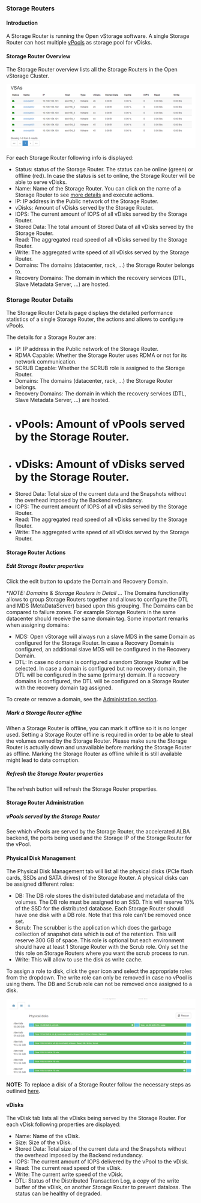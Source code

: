 ### Storage Routers

#### Introduction

A Storage Router is  running the Open vStorage software. A single Storage Router can host multiple [vPools](vpools.md)
as storage pool for vDisks.

#### Storage Router Overview

The Storage Router overview lists all the Storage Routers in the Open vStorage Cluster.

![](../../Images/vsa_overview.png)


For each Storage Router following info is displayed:

-   Status: status of the Storage Router. The status can be online (green) or
    offline (red). In case the status is set to online, the Storage Router will be
    able to serve vDisks.
-   Name: Name of the Storage Router. You can click on the name of a Storage Router to see
    [more details](#details) and execute actions.
-   IP: IP address in the Public network of the Storage Router.
-   vDisks: Amount of vDisks served by the Storage Router.
-   IOPS: The current amount of IOPS of all vDisks served by the Storage Router.
-   Stored Data: The total amount of Stored Data of all vDisks served by
    the Storage Router.
-   Read: The aggregated read speed of all vDisks served by the Storage Router.
-   Write: The aggregated write speed of all vDisks served by the Storage Router.
-   Domains: The domains (datacenter, rack, ...) the Storage Router belongs to.
-   Recovery Domains: The domain in which the recovery services (DTL, Slave Metadata Server, ...) are hosted.


### Storage Router Details

The Storage Router Details page displays the detailed performance statistics of a
single Storage Router, the actions and allows to configure vPools.

The details for a Storage Router are:

-   IP: IP address in the Public network of the Storage Router.
-   RDMA Capable: Whether the Storage Router uses RDMA or not for its network communication.
-   SCRUB Capable: Whether the SCRUB role is assigned to the Storage Router.
-   Domains: The domains (datacenter, rack, ...) the Storage Router belongs.
-   Recovery Domains: The domain in which the recovery services (DTL, Slave Metadata Server, ...) are hosted.
-   # vPools: Amount of vPools served by the Storage Router.
-   # vDisks: Amount of vDisks served by the Storage Router.
-   Stored Data: Total size of the current data and the Snapshots
    without the overhead imposed by the Backend redundancy.
-   IOPS: The current amount of IOPS of all vDisks served by the Storage Router.
-   Read: The aggregated read speed of all vDisks served by the Storage Router.
-   Write: The aggregated write speed of all vDisks served by the Storage Router.

#### Storage Router Actions

##### Edit Storage Router properties
Click the edit button to update the Domain and Recovery Domain. 

**NOTE: Domains & Storage Routers in Detail ...* 
The Domains functionality allows to group Storage Routers together and allows to configure the DTL and MDS (MetaDataServer) based upon this grouping.
The Domains can be compared to failure zones. For example Storage Routers in the same datacenter should receive the same domain tag. Some important remarks when assigning domains:
* MDS: Open vStorage will always run a slave MDS in the same Domain as configured for the Storage Router. In case a Recovery Domain is configured, an additional slave MDS will be configured in the Recovery Domain.
* DTL: In case no domain is configured a random Storage Router will be selected. In case a domain is configured but no recovery domain, the DTL will be configured in the same (primary) domain. If a recovery domains is configured, the DTL will be configured on a Storage Router with the recovery domain tag assigned.

To create or remove a domain, see the [Administation section](administration.md).


##### Mark a Storage Router offline
When a Storage Router is offline, you can mark it offline so it is no longer used. Setting a Storage Router offline is required in order to be able to steal the volumes owned by the Storage Router. Please make sure the Storage Router is actually down and unavailable before marking the Storage Router as offline. Marking the Storage Router as offline while it is still available might lead to data corruption.

##### Refresh the Storage Router properties
The refresh button will refresh the Storage Router properties.

#### Storage Router Administration

##### vPools served by the Storage Router
See which vPools are served by the Storage Router, the accelerated ALBA backend, the ports being used and the Storage IP of the Storage Router for the vPool.

#### Physical Disk Management
The Physical Disk Management tab will list all the physical disks (PCIe flash cards, SSDs and SATA drives) of the Storage Router. A physical disks can be assigned different roles:
-   DB: The DB role stores the distributed database and metadata of the volumes. The DB role must be assigned to an SSD. This will reserve 10% of the SSD for the distributed database. Each Storage Router should have one disk with a DB role. Note that this role can't be removed once set.
-   Scrub: The scrubber is the application which does the garbage collection of snapshot data which is out of the retention. This will reserve 300 GB of space. This role is optional but each environment should have at least 1 Storage Router with the Scrub role. Only set the this role on Storage Routers where you want the scrub process to run.
-   Write: This will allow to use the disk as write cache.

To assign a role to disk, click the gear icon and select the appropriate roles from the dropdown.
The write role can only be removed in case no vPool is using them. The DB and Scrub role can not be removed once assigned to a disk.

![](../../Images/physicaldiskmanagement.png)

**NOTE:** To replace a disk of a Storage Router follow the necessary steps as outlined [here](../maintenance/replacewrite.md).

#### vDisks
The vDisk tab lists all the vDisks being served by the Storage Router. For each vDisk following properties are displayed:
-   Name: Name of the vDisk.
-   Size: Size of the vDisk.
-   Stored Data: Total size of the current data and the Snapshots
    without the overhead imposed by the Backend redundancy.
-   IOPS: The current amount of IOPS delivered by the vPool to the
    vDisk.
-   Read: The current read speed of the vDisk.
-   Write: The current write speed of the vDisk.
-   DTL: Status of the Distributed Transaction Log, a copy of the write buffer of the
    vDisk, on another Storage Router to prevent dataloss. The status can be healthy
    of degraded.
